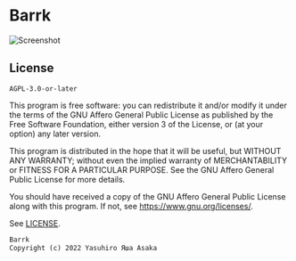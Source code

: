 # Barrk

![Screenshot](dst/assets/img/barrk.png?raw=true "Barrk")


## License

`AGPL-3.0-or-later`

This program is free software: you can redistribute it and/or modify
it under the terms of the GNU Affero General Public License as published by
the Free Software Foundation, either version 3 of the License, or
(at your option) any later version.

This program is distributed in the hope that it will be useful,
but WITHOUT ANY WARRANTY; without even the implied warranty of
MERCHANTABILITY or FITNESS FOR A PARTICULAR PURPOSE.  See the
GNU Affero General Public License for more details.

You should have received a copy of the GNU Affero General Public License
along with this program.  If not, see <https://www.gnu.org/licenses/>.

See [LICENSE](LICENSE).


```txt
Barrk
Copyright (c) 2022 Yasuhiro Яша Asaka
```
